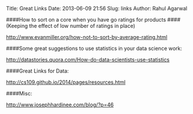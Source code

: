 Title: Great Links
Date: 2013-06-09 21:56
Slug: links
Author: Rahul Agarwal

####How to sort on a core when you have go ratings for products
####(Keeping the effect of low number of ratings in place)

http://www.evanmiller.org/how-not-to-sort-by-average-rating.html

####Some great suggestions to use statistics in your data science work:

http://datastories.quora.com/How-do-data-scientists-use-statistics

####Great Links for Data:

http://cs109.github.io/2014/pages/resources.html

####Misc:

http://www.josephhardinee.com/blog/?p=46